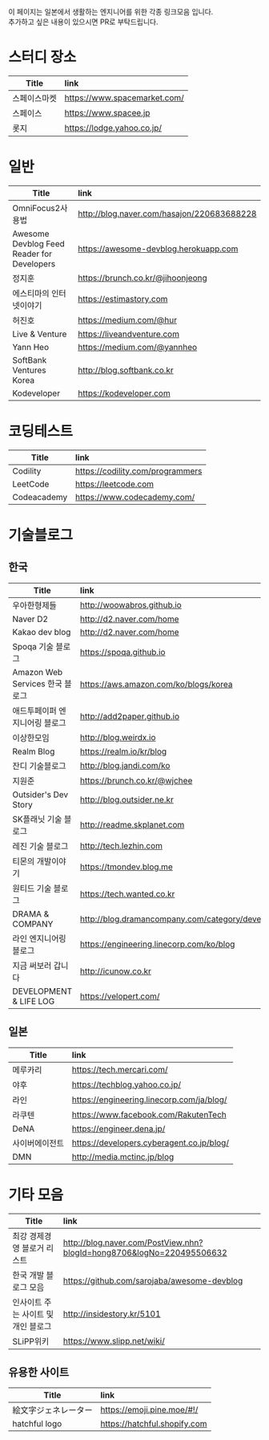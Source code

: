 이 페이지는 일본에서 생활하는 엔지니어를 위한 각종 링크모음 입니다.  
추가하고 싶은 내용이 있으시면 PR로 부탁드립니다.

# 스터디 장소
| Title | link |
| ------------- |:-------------|
| 스페이스마켓 | https://www.spacemarket.com/ |
| 스페이스 | https://www.spacee.jp |
| 롯지 | https://lodge.yahoo.co.jp/ |


# 일반
| Title | link |
| ------------- |:-------------|
| OmniFocus2사용법 | http://blog.naver.com/hasajon/220683688228 |
| Awesome Devblog Feed Reader for Developers | https://awesome-devblog.herokuapp.com |
| 정지훈 | https://brunch.co.kr/@jihoonjeong |
| 에스티마의 인터넷이야기 | https://estimastory.com |
| 허진호 | https://medium.com/@hur |
| Live & Venture | https://liveandventure.com |
| Yann Heo | https://medium.com/@yannheo |
| SoftBank Ventures Korea | http://blog.softbank.co.kr |
| Kodeveloper | https://kodeveloper.com |


# 코딩테스트
| Title | link |
| ------------- |:-------------|
| Codility | https://codility.com/programmers |
| LeetCode | https://leetcode.com |
| Codeacademy | https://www.codecademy.com/ |


# 기술블로그
## 한국
| Title | link |
| ------------- |:-------------|
| 우아한형제들 | http://woowabros.github.io |
| Naver D2 | http://d2.naver.com/home |
| Kakao dev blog | http://d2.naver.com/home |
| Spoqa 기술 블로그 | https://spoqa.github.io |
| Amazon Web Services 한국 블로그 | https://aws.amazon.com/ko/blogs/korea |
| 애드투페이퍼 엔지니어링 블로그 | http://add2paper.github.io |
| 이상한모임 | http://blog.weirdx.io |
| Realm Blog | https://realm.io/kr/blog |
| 잔디 기술블로그 | http://blog.jandi.com/ko |
| 지원준 | https://brunch.co.kr/@wjchee |
| Outsider's Dev Story | http://blog.outsider.ne.kr |
| SK플래닛 기술 블로그 | http://readme.skplanet.com |
| 레진 기술 블로그 | http://tech.lezhin.com |
| 티몬의 개발이야기 | https://tmondev.blog.me |
| 원티드 기술 블로그 | https://tech.wanted.co.kr |
| DRAMA & COMPANY | http://blog.dramancompany.com/category/develop |
| 라인 엔지니어링 블로그 | https://engineering.linecorp.com/ko/blog |
| 지금 써보러 갑니다 | http://icunow.co.kr |
| DEVELOPMENT & LIFE LOG | https://velopert.com/ |


## 일본
| Title | link |
| ------------- |:-------------|
| 메루카리 | https://tech.mercari.com/ |
| 야후 | https://techblog.yahoo.co.jp/ |
| 라인 | https://engineering.linecorp.com/ja/blog/ |
| 라쿠텐 | https://www.facebook.com/RakutenTech |
| DeNA | https://engineer.dena.jp/ |
| 사이버에이전트 | https://developers.cyberagent.co.jp/blog/ |
| DMN | http://media.mctinc.jp/blog |


# 기타 모음
| Title | link |
| ------------- |:-------------|
| 최강 경제경영 블로거 리스트 | http://blog.naver.com/PostView.nhn?blogId=hong8706&logNo=220495506632 |
| 한국 개발 블로그 모음 | https://github.com/sarojaba/awesome-devblog |
| 인사이트 주는 사이트 및 개인 블로그 | http://insidestory.kr/5101 |
| SLiPP위키 | https://www.slipp.net/wiki/ |


## 유용한 사이트
| Title | link |
| ------------- |:-------------|
| 絵文字ジェネレーター | https://emoji.pine.moe/#!/ |
| hatchful logo | https://hatchful.shopify.com |




